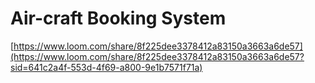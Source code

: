 # Air-craft Booking System

[https://www.loom.com/share/8f225dee3378412a83150a3663a6de57](https://www.loom.com/share/8f225dee3378412a83150a3663a6de57?sid=641c2a4f-553d-4f69-a800-9e1b7571f71a)
